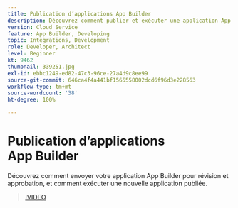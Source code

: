 ```yaml
---
title: Publication d’applications App Builder
description: Découvrez comment publier et exécuter une application App Builder.
version: Cloud Service
feature: App Builder, Developing
topic: Integrations, Development
role: Developer, Architect
level: Beginner
kt: 9462
thumbnail: 339251.jpg
exl-id: ebbc1249-ed82-47c3-96ce-27a4d9c8ee99
source-git-commit: 646ca4f4a441bf1565558002dcd6f96d3e228563
workflow-type: tm+mt
source-wordcount: '38'
ht-degree: 100%

---
```


# Publication d’applications App Builder

Découvrez comment envoyer votre application App Builder pour révision et approbation, et comment exécuter une nouvelle application publiée.

>[!VIDEO](https://video.tv.adobe.com/v/339251/?quality=12&learn=on)
